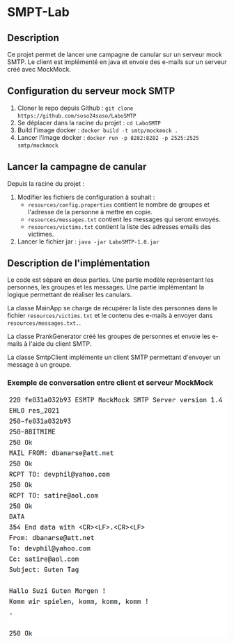 # SMPT-Lab

## Description
Ce projet permet de lancer une campagne de canular sur un serveur mock SMTP.
Le client est implémenté en java et envoie des e-mails sur un serveur créé avec MockMock.

## Configuration du serveur mock SMTP
1. Cloner le repo depuis Github :
   `git clone https://github.com/soso24soso/LaboSMTP`
2. Se déplacer dans la racine du projet :
   `cd LaboSMTP`
3. Build l'image docker :
   `docker build -t smtp/mockmock .`
4. Lancer l'image docker :
   `docker run -p 8282:8282 -p 2525:2525 smtp/mockmock`

## Lancer la campagne de canular
Depuis la racine du projet :

1. Modifier les fichiers de configuration à souhait :
   - `resources/config.properties` contient le nombre de groupes et l'adresse de la personne à mettre en copie.
   - `resources/messages.txt` contient les messages qui seront envoyés.
   - `resources/victims.txt` contient la liste des adresses emails des victimes.
2. Lancer le fichier jar :
   `java -jar LaboSMTP-1.0.jar`

## Description de l'implémentation
Le code est séparé en deux parties.
Une partie modèle représentant les personnes, les groupes et les messages.
Une partie implémentant la logique permettant de réaliser les canulars.

La classe MainApp se charge de récupérer la liste des personnes dans le
fichier `resources/victims.txt` et le contenu des e-mails à envoyer dans
`resources/messages.txt.`.

La classe PrankGenerator créé les groupes de personnes et envoie les e-mails à l'aide du client SMTP.

La classe SmtpClient implémente un client SMTP permettant d'envoyer un message à un groupe.

### Exemple de conversation entre client et serveur MockMock
![Communication SMTP entre un client et un serveur](./figures/Communication.png)
